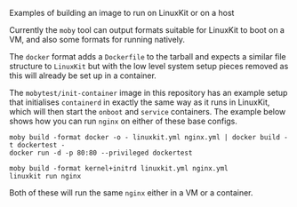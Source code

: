 Examples of building an image to run on LinuxKit or on a host

Currently the `moby` tool can output formats suitable for LinuxKit to boot on
a VM, and also some formats for running natively.

The `docker` format adds a `Dockerfile` to the tarball and expects a similar
file structure to `LinuxKit` but with the low level system setup pieces removed
as this will already be set up in a container.

The `mobytest/init-container` image in this repository has an example setup that
initialises `containerd` in exactly the same way as it runs in LinuxKit, which will
then start the `onboot` and `service` containers. The example below shows how you
can run `nginx` on either of these base configs.

```
moby build -format docker -o - linuxkit.yml nginx.yml | docker build -t dockertest -
docker run -d -p 80:80 --privileged dockertest

moby build -format kernel+initrd linuxkit.yml nginx.yml
linuxkit run nginx
```

Both of these will run the same `nginx` either in a VM or a container.
